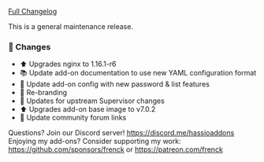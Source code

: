 [Full Changelog][changelog]

This is a general maintenance release.

### 🔨 Changes

- :arrow_up: Upgrades nginx to 1.16.1-r6
- :books: Update add-on documentation to use new YAML configuration format
- :hammer: Update add-on config with new password & list features
- :hammer: Re-branding
- :hammer: Updates for upstream Supervisor changes
- :arrow_up: Upgrades add-on base image to v7.0.2
- :hammer: Update community forum links

[changelog]: https://github.com/hassio-addons/addon-happy-bubbles/compare/v3.0.5...v3.1.0

Questions? Join our Discord server! https://discord.me/hassioaddons
Enjoying my add-ons? Consider supporting my work:
https://github.com/sponsors/frenck or https://patreon.com/frenck